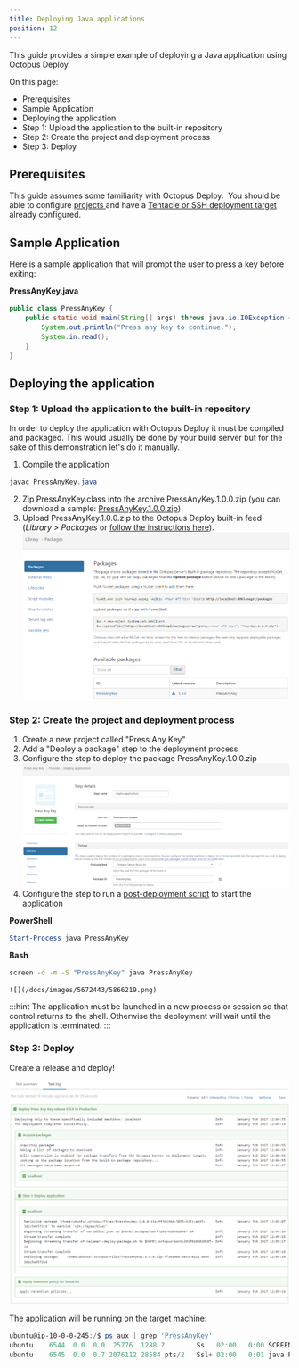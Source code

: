 ```yaml
---
title: Deploying Java applications
position: 12
---
```



This guide provides a simple example of deploying a Java application using Octopus Deploy.





On this page:


- Prerequisites
- Sample Application
- Deploying the application
 - Step 1: Upload the application to the built-in repository
 - Step 2: Create the project and deployment process
 - Step 3: Deploy

## Prerequisites


This guide assumes some familiarity with Octopus Deploy.  You should be able to configure [projects ](/docs/home/key-concepts/projects.md)and have a [Tentacle or SSH deployment target](/docs/home/deployment-targets.md) already configured.

## Sample Application


Here is a sample application that will prompt the user to press a key before exiting:

**PressAnyKey.java**

```java
public class PressAnyKey {
    public static void main(String[] args) throws java.io.IOException {
        System.out.println("Press any key to continue.");
		System.in.read();
    }
}
```

## Deploying the application

### Step 1: Upload the application to the built-in repository


In order to deploy the application with Octopus Deploy it must be compiled and packaged. This would usually be done by your build server but for the sake of this demonstration let's do it manually.

1. Compile the application

```powershell
javac PressAnyKey.java
```
2. Zip PressAnyKey.class into the archive PressAnyKey.1.0.0.zip (you can download a sample: [PressAnyKey.1.0.0.zip](https://download.octopusdeploy.com/demo/PressAnyKey.1.0.0.zip))
3. Upload PressAnyKey.1.0.0.zip to the Octopus Deploy built-in feed (*Library > Packages* or [follow the instructions here](/docs/home/packaging-applications/package-repositories/pushing-packages-to-the-built-in-repository.md)).
![](/docs/images/5672443/5866217.png)


### Step 2: Create the project and deployment process

1. Create a new project called "Press Any Key"
2. Add a "Deploy a package" step to the deployment process
3. Configure the step to deploy the package PressAnyKey.1.0.0.zip
![](/docs/images/5672443/5866218.png)
4. Configure the step to run a [post-deployment script](/docs/home/deploying-applications/custom-scripts.md) to start the application

**PowerShell**

```powershell
Start-Process java PressAnyKey
```

**Bash**

```bash
screen -d -m -S "PressAnyKey" java PressAnyKey
```
    
    ![](/docs/images/5672443/5866219.png)

:::hint
The application must be launched in a new process or session so that control returns to the shell. Otherwise the deployment will wait until the application is terminated.
:::


### Step 3: Deploy


Create a release and deploy!


![](/docs/images/5672443/5866220.png)


The application will be running on the target machine:

```powershell
ubuntu@ip-10-0-0-245:/$ ps aux | grep 'PressAnyKey'
ubuntu    6544  0.0  0.0  25776  1288 ?        Ss   02:00   0:00 SCREEN -d -m -s PressAnyKey java PressAnyKey
ubuntu    6545  0.0  0.7 2076112 28584 pts/2   Ssl+ 02:00   0:01 java PressAnyKey
```
